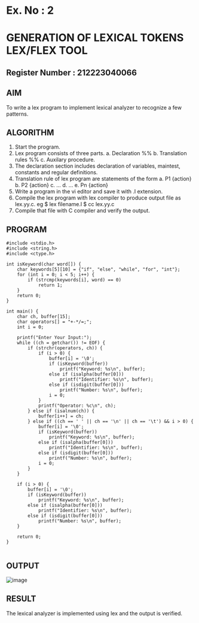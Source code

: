 # Ex. No : 2	
# GENERATION OF LEXICAL TOKENS LEX/FLEX TOOL
## Register Number : 212223040066


## AIM   
To write a lex program to implement lexical analyzer to recognize a few patterns.

## ALGORITHM
1.	Start the program.
2.	Lex program consists of three parts.
    a.	Declaration %%
    b.	Translation rules %%
    c.	Auxilary procedure.
3.	The declaration section includes declaration of variables, maintest, constants and regular definitions.
4.	Translation rule of lex program are statements of the form
    a.	P1 {action}
    b.	P2 {action}
    c.	…
    d.	…
    e.	Pn {action}
5.	Write a program in the vi editor and save it with .l extension.
6.	Compile the lex program with lex compiler to produce output file as lex.yy.c. eg $ lex filename.l $ cc lex.yy.c
7.	Compile that file with C compiler and verify the output.

## PROGRAM
```
#include <stdio.h>
#include <string.h>
#include <ctype.h>

int isKeyword(char word[]) {
    char keywords[5][10] = {"if", "else", "while", "for", "int"};
    for (int i = 0; i < 5; i++) {
        if (strcmp(keywords[i], word) == 0)
            return 1;
    }
    return 0;
}

int main() {
    char ch, buffer[15];
    char operators[] = "+-*/=;";
    int i = 0;

    printf("Enter Your Input:");
    while ((ch = getchar()) != EOF) {
        if (strchr(operators, ch)) {
            if (i > 0) {
                buffer[i] = '\0';
                if (isKeyword(buffer))
                    printf("Keyword: %s\n", buffer);
                else if (isalpha(buffer[0]))
                    printf("Identifier: %s\n", buffer);
                else if (isdigit(buffer[0]))
                    printf("Number: %s\n", buffer);
                i = 0;
            }
            printf("Operator: %c\n", ch);
        } else if (isalnum(ch)) {
            buffer[i++] = ch;
        } else if ((ch == ' ' || ch == '\n' || ch == '\t') && i > 0) {
            buffer[i] = '\0';
            if (isKeyword(buffer))
                printf("Keyword: %s\n", buffer);
            else if (isalpha(buffer[0]))
                printf("Identifier: %s\n", buffer);
            else if (isdigit(buffer[0]))
                printf("Number: %s\n", buffer);
            i = 0;
        }
    }

    if (i > 0) {
        buffer[i] = '\0';
        if (isKeyword(buffer))
            printf("Keyword: %s\n", buffer);
        else if (isalpha(buffer[0]))
            printf("Identifier: %s\n", buffer);
        else if (isdigit(buffer[0]))
            printf("Number: %s\n", buffer);
    }

    return 0;
}


```


## OUTPUT 
![image](https://github.com/user-attachments/assets/3e6842b1-b66b-4550-9603-6cb31f8527a5)



## RESULT
The lexical analyzer is implemented using lex and the output is verified.
